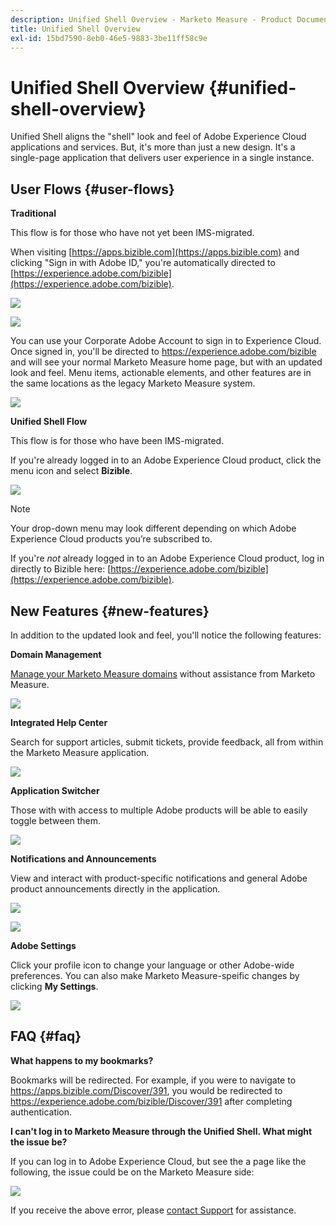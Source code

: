 ```yaml
---
description: Unified Shell Overview - Marketo Measure - Product Documentation
title: Unified Shell Overview
exl-id: 15bd7590-8eb0-46e5-9883-3be11ff58c9e
---
```

# Unified Shell Overview {#unified-shell-overview}

Unified Shell aligns the "shell" look and feel of Adobe Experience Cloud applications and services. But, it's more than just a new design. It's a single-page application that delivers user experience in a single instance.

## User Flows {#user-flows}

**Traditional**

This flow is for those who have not yet been IMS-migrated.

When visiting [https://apps.bizible.com](https://apps.bizible.com) and clicking "Sign in with Adobe ID," you're automatically directed to [https://experience.adobe.com/bizible](https://experience.adobe.com/bizible).

   ![](assets/unified-shell-overview-1.png)

   ![](assets/unified-shell-overview-2.png)

You can use your Corporate Adobe Account to sign in to Experience Cloud. Once signed in, you'll be directed to https://experience.adobe.com/bizible and will see your normal Marketo Measure home page, but with an updated look and feel. Menu items, actionable elements, and other features are in the same locations as the legacy Marketo Measure system.

   ![](assets/unified-shell-overview-3.png)

**Unified Shell Flow**

This flow is for those who have been IMS-migrated.

If you're already logged in to an Adobe Experience Cloud product, click the menu icon and select **Bizible**.

   ![](assets/unified-shell-overview-4.png)

>[!NOTE]
>
>Your drop-down menu may look different depending on which Adobe Experience Cloud products you’re subscribed to.

If you're _not_ already logged in to an Adobe Experience Cloud product, log in directly to Bizible here: [https://experience.adobe.com/bizible](https://experience.adobe.com/bizible).

## New Features {#new-features}

In addition to the updated look and feel, you'll notice the following features:

**Domain Management**

[Manage your Marketo Measure domains](/help/marketo-measure-and-adobe/domain-management.md) without assistance from Marketo Measure.

   ![](assets/unified-shell-overview-5.png)

**Integrated Help Center**

Search for support articles, submit tickets, provide feedback, all from within the Marketo Measure application.

   ![](assets/unified-shell-overview-6.png)

**Application Switcher**

Those with with access to multiple Adobe products will be able to easily toggle between them.

   ![](assets/unified-shell-overview-7.png)

**Notifications and Announcements**

View and interact with product-specific notifications and general Adobe product announcements directly in the application.

   ![](assets/unified-shell-overview-8.png)

   ![](assets/unified-shell-overview-9.png)

**Adobe Settings**

Click your profile icon to change your language or other Adobe-wide preferences. You can also make Marketo Measure-speific changes by clicking **My Settings**.

   ![](assets/unified-shell-overview-10.png)

## FAQ {#faq}

**What happens to my bookmarks?**

Bookmarks will be redirected. For example, if you were to navigate to https://apps.bizible.com/Discover/391, you would be redirected to https://experience.adobe.com/bizible/Discover/391 after completing authentication.

**I can't log in to Marketo Measure through the Unified Shell. What might the issue be?**

If you can log in to Adobe Experience Cloud, but see the a page like the following, the issue could be on the Marketo Measure side:

   ![](assets/unified-shell-overview-11.png)

If you receive the above error, please [contact Support](https://nation.marketo.com/t5/support/ct-p/Support) for assistance.
